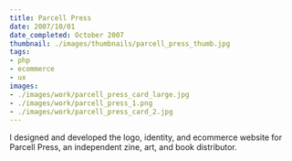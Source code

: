```yaml
---
title: Parcell Press
date: 2007/10/01
date_completed: October 2007
thumbnail: ./images/thumbnails/parcell_press_thumb.jpg
tags:
- php
- ecommerce
- ux
images:
- ./images/work/parcell_press_card_large.jpg
- ./images/work/parcell_press_1.png
- ./images/work/parcell_press_card_2.jpg
---
```


I designed and developed the logo, identity, and ecommerce website for Parcell Press, an independent zine, art, and book distributor.
